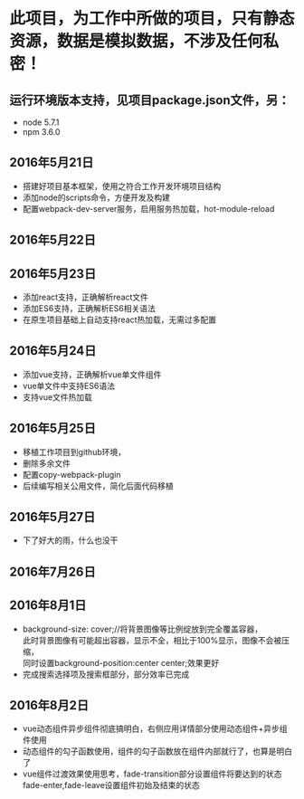 # 此项目，为工作中所做的项目，只有静态资源，数据是模拟数据，不涉及任何私密！
## 运行环境版本支持，见项目package.json文件，另：
- node 5.7.1
- npm 3.6.0

## 2016年5月21日
- 搭建好项目基本框架，使用之符合工作开发环境项目结构
- 添加node的scripts命令，方便开发及构建
- 配置webpack-dev-server服务，启用服务热加载，hot-module-reload

## 2016年5月22日


## 2016年5月23日
- 添加react支持，正确解析react文件
- 添加ES6支持，正确解析ES6相关语法
- 在原生项目基础上自动支持react热加载，无需过多配置


## 2016年5月24日
- 添加vue支持，正确解析vue单文件组件
- vue单文件中支持ES6语法
- 支持vue文件热加载

## 2016年5月25日
- 移植工作项目到github环境，
- 删除多余文件
- 配置copy-webpack-plugin
- 后续编写相关公用文件，简化后面代码移植

## 2016年5月27日
- 下了好大的雨，什么也没干


## 2016年7月26日

## 2016年8月1日
- background-size: cover;//将背景图像等比例绽放到完全覆盖容器，  
  此时背景图像有可能超出容器，显示不全，相比于100%显示，图像不会被压缩，  
  同时设置background-position:center center;效果更好
- 完成搜索选择项及搜索框部分，部分效率已完成

## 2016年8月2日
- vue动态组件异步组件彻底搞明白，右侧应用详情部分使用动态组件+异步组件使用
- 动态组件的勾子函数使用，组件的勾子函数放在组件内部就行了，也算是明白了
- vue组件过渡效果使用思考，fade-transition部分设置组件将要达到的状态
  fade-enter,fade-leave设置组件初始及结束的状态
